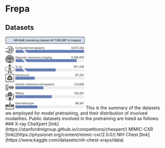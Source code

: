 # Frepa
## Datasets 
<img src="https://github.com/Arturia-Pendragon-Iris/Frepa/blob/main/fig/dataset.png" alt="image" width="50%">
This is the summary of the datasets we employed for model pretraining, and their distribution of involved modalities.
Public datasets involved in the pretraining are listed as follows:
### X-ray
CheXpert [link](https://stanfordmlgroup.github.io/competitions/chexpert/)
MIMIC-CXR [link](https://physionet.org/content/mimic-cxr/2.0.0/)
NIH Chest [link] (https://www.kaggle.com/datasets/nih-chest-xrays/data)
